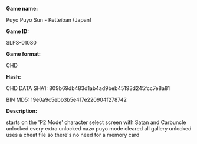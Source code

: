 ﻿**Game name:**

Puyo Puyo Sun - Ketteiban (Japan)

**Game ID:**

SLPS-01080

**Game format:**

CHD

**Hash:**

CHD DATA SHA1: 809b69db483d1ab4ad9beb45193d245fcc7e8a81

BIN MD5: 19e0a9c5ebb3b5e417e220904f278742

**Description:**

starts on the 'P2 Mode' character select screen with Satan and Carbuncle unlocked
every extra unlocked
nazo puyo mode cleared
all gallery unlocked
uses a cheat file so there's no need for a memory card